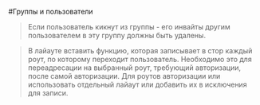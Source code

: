#Группы и пользователи

> Если пользователь кикнут из группы - его инвайты другим пользователем в эту группу должны быть удалены.

> В лайауте вставить функцию, которая записывает в стор каждый роут, по которому переходит пользователь. Необходимо это для переадресации на выбранный роут, требующий авторизации, после самой авторизации. Для роутов авторизации или использовать отдельный лайаут или добавить их в исключения для записи.
